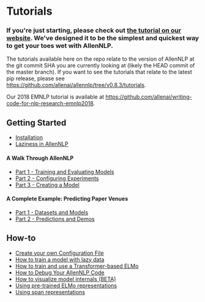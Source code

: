 # Tutorials

### If you're just starting, please check out [the tutorial on our website](https://allennlp.org/tutorials). We've designed it to be the simplest and quickest way to get your toes wet with AllenNLP.

The tutorials available here on the repo relate to the version of AllenNLP at the git commit SHA you are currently looking at (likely the HEAD commit of the master branch).  If you want to see the tutorials that relate to the latest pip release, please see https://github.com/allenai/allennlp/tree/v0.8.3/tutorials.

Our 2018 EMNLP tutorial is available at https://github.com/allenai/writing-code-for-nlp-research-emnlp2018.

## Getting Started

* [Installation](../README.md#installation)
* [Laziness in AllenNLP](getting_started/laziness.md)

#### A Walk Through AllenNLP

* [Part 1 - Training and Evaluating Models](getting_started/walk_through_allennlp/training_and_evaluating.md)
* [Part 2 - Configuring Experiments](getting_started/walk_through_allennlp/configuration.md)
* [Part 3 - Creating a Model](getting_started/walk_through_allennlp/creating_a_model.md)

#### A Complete Example: Predicting Paper Venues

* [Part 1 - Datasets and Models](getting_started/predicting_paper_venues/predicting_paper_venues_pt1.md)
* [Part 2 - Predictions and Demos](getting_started/predicting_paper_venues/predicting_paper_venues_pt2.md)

## How-to

* [Create your own Configuration File](how_to/create_a_configuration.md)
* [How to train a model with lazy data](how_to/laziness.md)
* [How to train and use a Transformer-based ELMo](how_to/training_transformer_elmo.md)
* [How to Debug Your AllenNLP Code](how_to/using_a_debugger.md)
* [How to visualize model internals (BETA)](how_to/visualizing_model_internals.md)
* [Using pre-trained ELMo representations](how_to/elmo.md)
* [Using span representations](how_to/span_representations.md)

